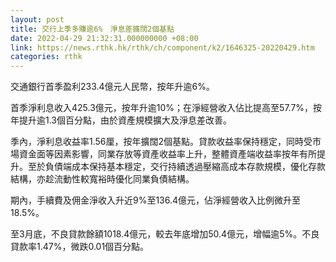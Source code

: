 ```yaml
---
layout: post
title: 交行上季多賺逾6%　淨息差擴闊2個基點
date: 2022-04-29 21:32:31.000000000 +08:00
link: https://news.rthk.hk/rthk/ch/component/k2/1646325-20220429.htm
categories: rthk
---
```


交通銀行首季盈利233.4億元人民幣，按年升逾6%。

首季淨利息收入425.3億元，按年升逾10%；在淨經營收入佔比提高至57.7%，按年提升逾1.3個百分點，由於資產規模擴大及淨息差改善。

季內，淨利息收益率1.56厘，按年擴闊2個基點。貸款收益率保持穩定，同時受市場資金面等因素影響，同業存放等資產收益率上升，整體資產端收益率按年有所提升。至於負債端成本保持基本穩定，交行持續透過壓縮高成本存款規模，優化存款結構，亦趁流動性較寬裕時優化同業負債結構。

期內，手續費及佣金淨收入升近9%至136.4億元，佔淨經營收入比例微升至18.5%。

至3月底，不良貸款餘額1018.4億元，較去年底增加50.4億元，增幅逾5%。不良貸款率1.47%，微跌0.01個百分點。
